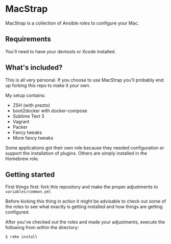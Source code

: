 # MacStrap
MacStrap is a collection of Ansible roles to configure your Mac.

## Requirements
You'll need to have your devtools or Xcode installed.

## What's included?
This is all very personal. If you choose to use MacStrap you'll probably end up forking this repo to make it your own.

My setup contains:
* ZSH (with prezto)
* boot2docker with docker-compose
* Sublime Text 3
* Vagrant
* Packer
* Fancy tweaks
* More fancy tweaks

Some applications got their own role because they needed configuration or support the installation of plugins. Others are simply installed in the Homebrew role.

## Getting started
First things first: fork this repository and make the proper adjustments to `variables/common.yml`

Before kicking this thing in action it might be advisable to check out some of the roles to see what exactly is getting installed and how things are getting configured.

After you've checked out the roles and made your adjustments, execute the following from within the directory:
```bash
$ rake install
```
